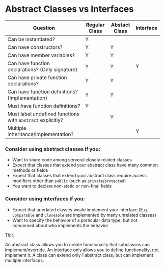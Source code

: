 # Abstract Classes vs Interfaces

| Question                                                   | Regular Class | Abstact Class | Interface |
| ---------------------------------------------------------- | ------------- | ------------- | --------- |
| Can be instantiated?                                       | Y             |               |           |
| Can have constructors?                                     | Y             | Y             |           |
| Can have member variables?                                 | Y             | Y             |           |
| Can have function declarations? (Only signature)           | Y             | Y             | Y         |
| Can have private function declarations?                    | Y             | Y             |           |
| Can have function definitions? (Implementation)            | Y             | Y             |           |
| Must have function definitions?                            | Y             |               |           |
| Must label undefined functions with `abstract` explicitly? |               | Y             |           |
| Multiple inheritance/implementation?                       |               |               | Y         |

### Consider using abstract classes if you:

- Want to share code among serveral closely related classes
- Expect that classes that extend your abstract class have many common methods or fields
- Expect that classes that extend your abstract class require access modifiers other than `public` (such as `private`/`protected`)
- You want to declare non-static or non-final fields

### Consider using interfaces if you:

- Expect that unerlated classes would implement your interface (E.g. `Comparable` and `Cloneable` are implemented by many unrelated classes)
- Want to specify the behavior of a particular data type, but not concerned about who implements the behavior

Tldr;

An abstract class allows you to create functionality that subclasses can implement/override. An interface only allows you to define functionality, not implement it. A class can extend only 1 abstract class, but can implement multiple interfaces.
